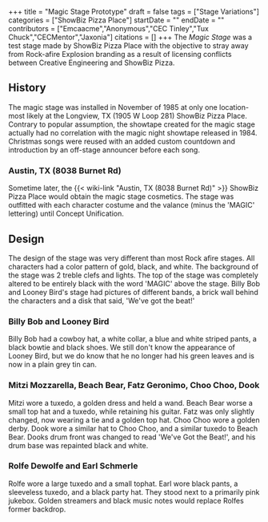 +++
title = "Magic Stage Prototype"
draft = false
tags = ["Stage Variations"]
categories = ["ShowBiz Pizza Place"]
startDate = ""
endDate = ""
contributors = ["Emcaacme","Anonymous","CEC Tinley","Tux Chuck","CECMentor","Jaxonia"]
citations = []
+++
The *Magic Stage* was a test stage made by ShowBiz Pizza Place with the objective to stray away from Rock-afire Explosion branding as a result of licensing conflicts between Creative Engineering and ShowBiz Pizza.

## History

The magic stage was installed in November of 1985 at only one location- most likely at the Longview, TX (1905 W Loop 281) ShowBiz Pizza Place. Contrary to popular assumption, the showtape created for the magic stage actually had no correlation with the magic night showtape released in 1984. Christmas songs were reused with an added custom countdown and introduction by an off-stage announcer before each song.

### Austin, TX (8038 Burnet Rd)

Sometime later, the {{< wiki-link "Austin, TX (8038 Burnet Rd)" >}} ShowBiz Pizza Place would obtain the magic stage cosmetics. The stage was outfitted with each character costume and the valance (minus the 'MAGIC' lettering) until Concept Unification.

## Design

The design of the stage was very different than most Rock afire stages. All characters had a color pattern of gold, black, and white. The background of the stage was 2 treble clefs and lights. The top of the stage was completely altered to be entirely black with the word 'MAGIC' above the stage. Billy Bob and Looney Bird's stage had pictures of different bands, a brick wall behind the characters and a disk that said, 'We've got the beat!'

### Billy Bob and Looney Bird

Billy Bob had a cowboy hat, a white collar, a blue and white striped pants, a black bowtie and black shoes. We still don't know the appearance of Looney Bird, but we do know that he no longer had his green leaves and is now in a plain grey tin can.

### Mitzi Mozzarella, Beach Bear, Fatz Geronimo, Choo Choo, Dook

Mitzi wore a tuxedo, a golden dress and held a wand. Beach Bear worse a small top hat and a tuxedo, while retaining his guitar. Fatz was only slightly changed, now wearing a tie and a golden top hat. Choo Choo wore a golden derby. Dook wore a similar hat to Choo Choo, and a similar tuxedo to Beach Bear. Dooks drum front was changed to read 'We've Got the Beat!', and his drum base was repainted black and white.

### Rolfe Dewolfe and Earl Schmerle

Rolfe wore a large tuxedo and a small tophat. Earl wore black pants, a sleeveless tuxedo, and a black party hat. They stood next to a primarily pink jukebox. Golden streamers and black music notes would replace Rolfes former backdrop.
